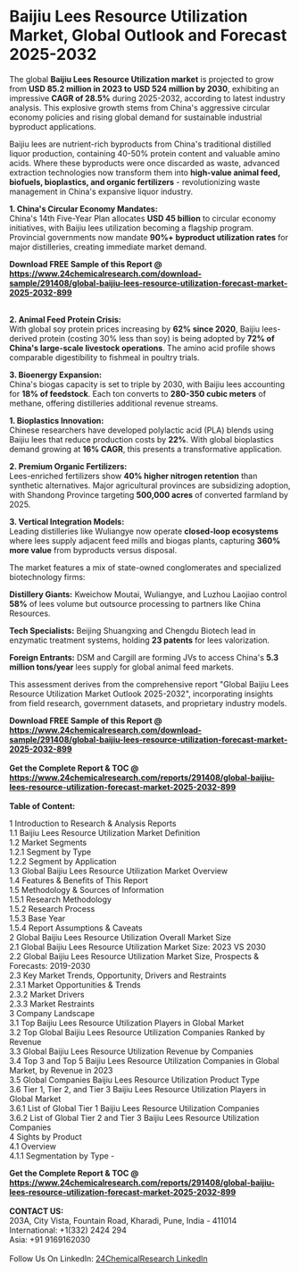<h1>Baijiu Lees Resource Utilization Market, Global Outlook and Forecast 2025-2032</h1><p>The global <strong>Baijiu Lees Resource Utilization market</strong> is projected to grow from <strong>USD 85.2 million in 2023 to USD 524 million by 2030</strong>, exhibiting an impressive <strong>CAGR of 28.5%</strong> during 2025-2032, according to latest industry analysis. This explosive growth stems from China's aggressive circular economy policies and rising global demand for sustainable industrial byproduct applications.</p><p>Baijiu lees are nutrient-rich byproducts from China's traditional distilled liquor production, containing 40-50% protein content and valuable amino acids. Where these byproducts were once discarded as waste, advanced extraction technologies now transform them into <strong>high-value animal feed, biofuels, bioplastics, and organic fertilizers</strong> - revolutionizing waste management in China's expansive liquor industry.</p><p><strong>1. China's Circular Economy Mandates:</strong><br>
China's 14th Five-Year Plan allocates <strong>USD 45 billion</strong> to circular economy initiatives, with Baijiu lees utilization becoming a flagship program. Provincial governments now mandate <strong>90%+ byproduct utilization rates</strong> for major distilleries, creating immediate market demand.</p><div><b>Download FREE Sample of this Report @ 
            <a href="https://www.24chemicalresearch.com/download-sample/291408/global-baijiu-lees-resource-utilization-forecast-market-2025-2032-899">
            https://www.24chemicalresearch.com/download-sample/291408/global-baijiu-lees-resource-utilization-forecast-market-2025-2032-899</a></b></div><br><p><strong>2. Animal Feed Protein Crisis:</strong><br>
With global soy protein prices increasing by <strong>62% since 2020</strong>, Baijiu lees-derived protein (costing 30% less than soy) is being adopted by <strong>72% of China's large-scale livestock operations</strong>. The amino acid profile shows comparable digestibility to fishmeal in poultry trials.</p><p><strong>3. Bioenergy Expansion:</strong><br>
China's biogas capacity is set to triple by 2030, with Baijiu lees accounting for <strong>18% of feedstock</strong>. Each ton converts to <strong>280-350 cubic meters</strong> of methane, offering distilleries additional revenue streams.</p><p><strong>1. Bioplastics Innovation:</strong><br>
Chinese researchers have developed polylactic acid (PLA) blends using Baijiu lees that reduce production costs by <strong>22%</strong>. With global bioplastics demand growing at <strong>16% CAGR</strong>, this presents a transformative application.</p><p><strong>2. Premium Organic Fertilizers:</strong><br>
Lees-enriched fertilizers show <strong>40% higher nitrogen retention</strong> than synthetic alternatives. Major agricultural provinces are subsidizing adoption, with Shandong Province targeting <strong>500,000 acres</strong> of converted farmland by 2025.</p><p><strong>3. Vertical Integration Models:</strong><br>
Leading distilleries like Wuliangye now operate <strong>closed-loop ecosystems</strong> where lees supply adjacent feed mills and biogas plants, capturing <strong>360% more value</strong> from byproducts versus disposal.</p><p>The market features a mix of state-owned conglomerates and specialized biotechnology firms:</p><p><strong>Distillery Giants:</strong> Kweichow Moutai, Wuliangye, and Luzhou Laojiao control <strong>58%</strong> of lees volume but outsource processing to partners like China Resources.</p><p><strong>Tech Specialists:</strong> Beijing Shuangxing and Chengdu Biotech lead in enzymatic treatment systems, holding <strong>23 patents</strong> for lees valorization.</p><p><strong>Foreign Entrants:</strong> DSM and Cargill are forming JVs to access China's <strong>5.3 million tons/year</strong> lees supply for global animal feed markets.</p><p>This assessment derives from the comprehensive report "Global Baijiu Lees Resource Utilization Market Outlook 2025-2032", incorporating insights from field research, government datasets, and proprietary industry models.</p><div><b>Download FREE Sample of this Report @ 
            <a href="https://www.24chemicalresearch.com/download-sample/291408/global-baijiu-lees-resource-utilization-forecast-market-2025-2032-899">
            https://www.24chemicalresearch.com/download-sample/291408/global-baijiu-lees-resource-utilization-forecast-market-2025-2032-899</a></b></div><br><div><b>Get the Complete Report & TOC @ 
            <a href="https://www.24chemicalresearch.com/reports/291408/global-baijiu-lees-resource-utilization-forecast-market-2025-2032-899">
            https://www.24chemicalresearch.com/reports/291408/global-baijiu-lees-resource-utilization-forecast-market-2025-2032-899</a></b></div><br>
            <b>Table of Content:</b><p>1 Introduction to Research & Analysis Reports<br />
 1.1 Baijiu Lees Resource Utilization Market Definition<br />
 1.2 Market Segments<br />
 1.2.1 Segment by Type<br />
 1.2.2 Segment by Application<br />
 1.3 Global Baijiu Lees Resource Utilization Market Overview<br />
 1.4 Features & Benefits of This Report<br />
 1.5 Methodology & Sources of Information<br />
 1.5.1 Research Methodology<br />
 1.5.2 Research Process<br />
 1.5.3 Base Year<br />
 1.5.4 Report Assumptions & Caveats<br />
2 Global Baijiu Lees Resource Utilization Overall Market Size<br />
 2.1 Global Baijiu Lees Resource Utilization Market Size: 2023 VS 2030<br />
 2.2 Global Baijiu Lees Resource Utilization Market Size, Prospects & Forecasts: 2019-2030<br />
 2.3 Key Market Trends, Opportunity, Drivers and Restraints<br />
 2.3.1 Market Opportunities & Trends<br />
 2.3.2 Market Drivers<br />
 2.3.3 Market Restraints<br />
3 Company Landscape<br />
 3.1 Top Baijiu Lees Resource Utilization Players in Global Market<br />
 3.2 Top Global Baijiu Lees Resource Utilization Companies Ranked by Revenue<br />
 3.3 Global Baijiu Lees Resource Utilization Revenue by Companies<br />
 3.4 Top 3 and Top 5 Baijiu Lees Resource Utilization Companies in Global Market, by Revenue in 2023<br />
 3.5 Global Companies Baijiu Lees Resource Utilization Product Type<br />
 3.6 Tier 1, Tier 2, and Tier 3 Baijiu Lees Resource Utilization Players in Global Market<br />
 3.6.1 List of Global Tier 1 Baijiu Lees Resource Utilization Companies<br />
 3.6.2 List of Global Tier 2 and Tier 3 Baijiu Lees Resource Utilization Companies<br />
4 Sights by Product<br />
 4.1 Overview<br />
 4.1.1 Segmentation by Type - </p><div><b>Get the Complete Report & TOC @ 
            <a href="https://www.24chemicalresearch.com/reports/291408/global-baijiu-lees-resource-utilization-forecast-market-2025-2032-899">
            https://www.24chemicalresearch.com/reports/291408/global-baijiu-lees-resource-utilization-forecast-market-2025-2032-899</a></b></div><br><b>CONTACT US:</b><br>
            203A, City Vista, Fountain Road, Kharadi, Pune, India - 411014<br>
            International: +1(332) 2424 294<br>
            Asia: +91 9169162030 <br><br>
            Follow Us On LinkedIn: <a href="https://www.linkedin.com/company/24chemicalresearch/">24ChemicalResearch LinkedIn</a>